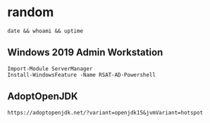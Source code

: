 # random
    date && whoami && uptime

## Windows 2019 Admin Workstation

    Import-Module ServerManager
    Install-WindowsFeature -Name RSAT-AD-Powershell

## AdoptOpenJDK
    https://adoptopenjdk.net/?variant=openjdk15&jvmVariant=hotspot
